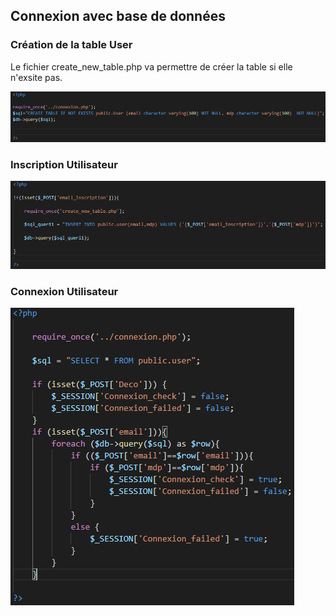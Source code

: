 ## Connexion avec base de données

### Création de la table User

Le fichier create_new_table.php va permettre de créer la table si elle n'exsite pas. 

![création table](MEDIA/img/create_table.PNG)


### Inscription Utilisateur

![inscription](MEDIA/img/inscription.PNG)

### Connexion Utilisateur


![Connexion](MEDIA/img/connexion.PNG)
